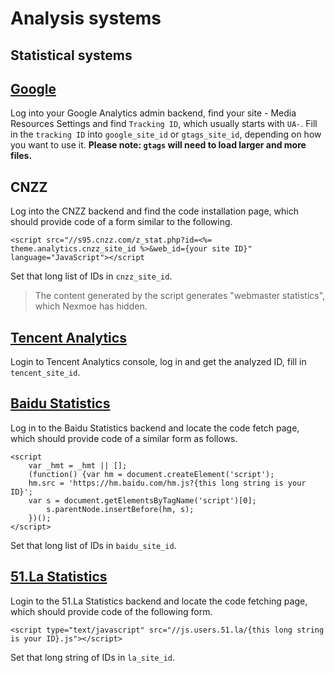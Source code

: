# Analysis systems

## Statistical systems

## [Google](https://analytics.google.com)

Log into your Google Analytics admin backend, find your site - Media Resources Settings and find `Tracking ID`, which usually starts with `UA-`. Fill in the `tracking ID` into `google_site_id` or `gtags_site_id`, depending on how you want to use it. **Please note: `gtags` will need to load larger and more files.** 

## CNZZ

Log into the CNZZ backend and find the code installation page, which should provide code of a form similar to the following.

```markup
<script src="//s95.cnzz.com/z_stat.php?id=<%= theme.analytics.cnzz_site_id %>&web_id={your site ID}" language="JavaScript"></script
```

Set that long list of IDs in `cnzz_site_id`.

> The content generated by the script generates "webmaster statistics", which Nexmoe has hidden.

## [Tencent Analytics](http://ta.qq.com)

Login to Tencent Analytics console, log in and get the analyzed ID, fill in `tencent_site_id`.

## [Baidu Statistics](http://tongji.baidu.com/)

Log in to the Baidu Statistics backend and locate the code fetch page, which should provide code of a similar form as follows.

```markup
<script
    var _hmt = _hmt || [];
    (function() {var hm = document.createElement('script');
    hm.src = 'https://hm.baidu.com/hm.js?{this long string is your ID}';
    var s = document.getElementsByTagName('script')[0];
        s.parentNode.insertBefore(hm, s);
    })();
</script>
```

Set that long list of IDs in `baidu_site_id`.

## [51.La Statistics](https://www.51.la/)

Login to the 51.La Statistics backend and locate the code fetching page, which should provide code of the following form.

```markup
<script type="text/javascript" src="//js.users.51.la/{this long string is your ID}.js"></script>
```

Set that long string of IDs in `la_site_id`.

